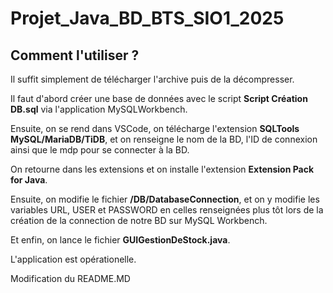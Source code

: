 # Projet_Java_BD_BTS_SIO1_2025

## Comment l'utiliser ?

Il suffit simplement de télécharger l'archive puis de la décompresser.

Il faut d'abord créer une base de données avec le script <strong>Script Création DB.sql</strong> via l'application MySQLWorkbench.

Ensuite, on se rend dans VSCode, on télécharge l'extension <strong>SQLTools MySQL/MariaDB/TiDB</strong>, et on renseigne le nom de la BD, l'ID de connexion ainsi que le mdp pour se connecter à la BD.

On retourne dans les extensions et on installe l'extension <strong>Extension Pack for Java</strong>.

Ensuite, on modifie le fichier <strong>/DB/DatabaseConnection</strong>, et on y modifie les variables URL, USER et PASSWORD en celles renseignées plus tôt lors de la création de la connection de notre BD sur MySQL Workbench.

Et enfin, on lance le fichier <strong>GUIGestionDeStock.java</strong>.

L'application est opérationelle.

Modification du README.MD
